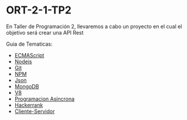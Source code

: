 # ORT-2-1-TP2

En Taller de Programación 2, llevaremos a cabo un proyecto en el cual el objetivo será crear una API Rest

Guia de Tematicas:
* [ECMAScript](/Wiki/ECMAScript.md)
* [Nodejs](/Wiki/NodeJS.md)
* [Git](/Wiki/Git.md)
* [NPM](/Wiki/NPM.md)
* [Json](/Wiki/Json.md)
* [MongoDB](/Wiki/Mongodb.md)
* [V8](/Wiki/V8.md)
* [Programacion Asincrona](/Wiki/ProgramacionAsincrona.md)
* [Hackerrank](/Wiki/Hackerrank.md)
* [Cliente-Servidor](/Wiki/ClienteServidor.md)
